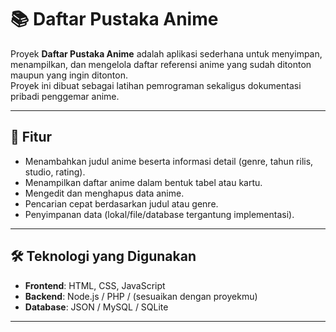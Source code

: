 # 📚 Daftar Pustaka Anime

Proyek **Daftar Pustaka Anime** adalah aplikasi sederhana untuk menyimpan, menampilkan, dan mengelola daftar referensi anime yang sudah ditonton maupun yang ingin ditonton.  
Proyek ini dibuat sebagai latihan pemrograman sekaligus dokumentasi pribadi penggemar anime.

---

## 🚀 Fitur
- Menambahkan judul anime beserta informasi detail (genre, tahun rilis, studio, rating).
- Menampilkan daftar anime dalam bentuk tabel atau kartu.
- Mengedit dan menghapus data anime.
- Pencarian cepat berdasarkan judul atau genre.
- Penyimpanan data (lokal/file/database tergantung implementasi).

---

## 🛠️ Teknologi yang Digunakan
- **Frontend**: HTML, CSS, JavaScript  
- **Backend**: Node.js / PHP / (sesuaikan dengan proyekmu)  
- **Database**: JSON / MySQL / SQLite  

---
